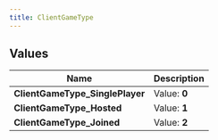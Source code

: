 ```yaml
---
title: ClientGameType
---
```


## Values

| Name | Description |
| ---- | ----------- |
| **ClientGameType\_SinglePlayer** | Value: **0** |
| **ClientGameType\_Hosted** | Value: **1** |
| **ClientGameType\_Joined** | Value: **2** |

